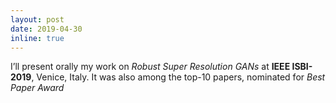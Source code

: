 ```yaml
---
layout: post
date: 2019-04-30
inline: true
---
```


I’ll present orally my work on *Robust Super Resolution GANs* at **IEEE ISBI-2019**, Venice, Italy. It was also among 
the top-10 papers, nominated for *Best Paper Award* 
